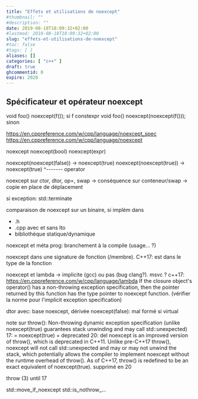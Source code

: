 ```yaml
---
title: "Effets et utilisations de noexcept"
#thumbnail: ""
#description: ""
date: 2019-08-18T18:09:32+02:00
#lastmod: 2019-08-18T18:09:32+02:00
slug: "effets-et-utilisations-de-noexcept"
#toc: false
#tags: [ ]
aliases: []
categories: [ "c++" ]
draft: true
ghcommentid: 0
expire: 2028
---
```


## Spécificateur et opérateur noexcept

void foo() noexcept(f()); si f constexpr
void foo() noexcept(noexcept(f())); sinon

https://en.cppreference.com/w/cpp/language/noexcept_spec
https://en.cppreference.com/w/cpp/language/noexcept

noexcept
noexcept(bool)
noexcept(expr)

noexcept(noexcept(false)) -> noexcept(true)
noexcept(noexcept(true))  -> noexcept(true)
         ^-------
         operator

noexcept sur ctor, dtor, op=, swap
-> conséquence sur conteneur/swap -> copie en place de déplacement

si exception: std::terminate 

comparaison de noexcept sur un binaire, si implém dans
 - .h
 - .cpp avec et sans lto
 - bibliothèque statique/dynamique

noexcept et méta prog: branchement à la compile (usage... ?)

noexcept dans une signature de fonction (/membre). 
  C++17: est dans le type de la fonction

noexcept et lambda -> implicite (gcc) ou pas (bug clang?). msvc ?
  c++17: https://en.cppreference.com/w/cpp/language/lambda
  If the closure object's operator() has a non-throwing exception specification, then the pointer returned by this function has the type pointer to noexcept function. 
  (vérifier la norme pour l'implicit exception specification)

dtor avec: base noexcept, dérivée noexcept(false): mal formé si virtual

note sur throw():
  Non-throwing dynamic exception specification (unlike noexcept(true) guarantees stack unwinding and may call std::unexpected) 
  17: = noexcept(true) + deprecated
  20: del
  noexcept is an improved version of throw(), which is deprecated in C++11. Unlike pre-C++17 throw(), noexcept will not call std::unexpected and may or may not unwind the stack, which potentially allows the compiler to implement noexcept without the runtime overhead of throw(). As of C++17, throw() is redefined to be an exact equivalent of noexcept(true). 
  supprimé en 20

throw (3) until 17

std::move_if_noexcept
std::is_nothrow_...
